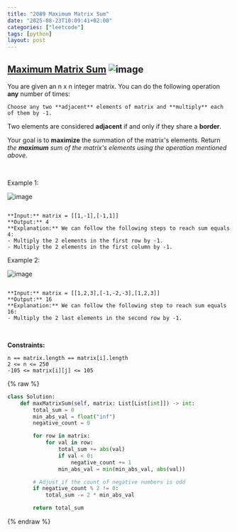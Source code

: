 ```yaml
---
title: "2089 Maximum Matrix Sum"
date: "2025-08-23T10:09:41+02:00"
categories: ["leetcode"]
tags: [python]
layout: post
---
```


## [Maximum Matrix Sum](https://leetcode.com/problems/maximum-matrix-sum) ![image](https://img.shields.io/badge/Difficulty-Medium-orange)

You are given an n x n integer matrix. You can do the following operation **any** number of times:

	Choose any two **adjacent** elements of matrix and **multiply** each of them by -1.

Two elements are considered **adjacent** if and only if they share a **border**.

Your goal is to **maximize** the summation of the matrix's elements. Return *the **maximum** sum of the matrix's elements using the operation mentioned above.*

 

Example 1:

![image](https://assets.leetcode.com/uploads/2021/07/16/pc79-q2ex1.png)
```

**Input:** matrix = [[1,-1],[-1,1]]
**Output:** 4
**Explanation:** We can follow the following steps to reach sum equals 4:
- Multiply the 2 elements in the first row by -1.
- Multiply the 2 elements in the first column by -1.

```

Example 2:

![image](https://assets.leetcode.com/uploads/2021/07/16/pc79-q2ex2.png)
```

**Input:** matrix = [[1,2,3],[-1,-2,-3],[1,2,3]]
**Output:** 16
**Explanation:** We can follow the following step to reach sum equals 16:
- Multiply the 2 last elements in the second row by -1.

```

 

**Constraints:**

	n == matrix.length == matrix[i].length
	2 <= n <= 250
	-105 <= matrix[i][j] <= 105

{% raw %}
```python
class Solution:
    def maxMatrixSum(self, matrix: List[List[int]]) -> int:
        total_sum = 0
        min_abs_val = float("inf")
        negative_count = 0

        for row in matrix:
            for val in row:
                total_sum += abs(val)
                if val < 0:
                    negative_count += 1
                min_abs_val = min(min_abs_val, abs(val))

        # Adjust if the count of negative numbers is odd
        if negative_count % 2 != 0:
            total_sum -= 2 * min_abs_val

        return total_sum
```
{% endraw %}
